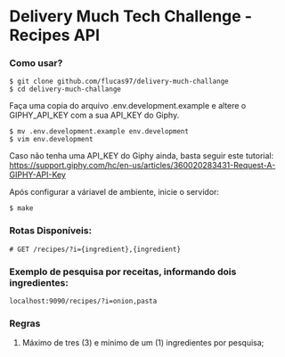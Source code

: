 # Delivery Much Tech Challenge - Recipes API

### Como usar?

```shell
$ git clone github.com/flucas97/delivery-much-challange
$ cd delivery-much-challange
```

Faça uma copia do arquivo .env.development.example e altere o GIPHY_API_KEY com a sua API_KEY do Giphy.
```shell
$ mv .env.development.example env.development
$ vim env.development
```
Caso não tenha uma API_KEY do Giphy ainda, basta seguir este tutorial: https://support.giphy.com/hc/en-us/articles/360020283431-Request-A-GIPHY-API-Key

Após configurar a váriavel de ambiente, inicie o servidor:
```shell
$ make
```

### Rotas Disponíveis:
```
# GET /recipes/?i={ingredient},{ingredient}
```

### Exemplo de pesquisa por receitas, informando dois ingredientes:
```
localhost:9090/recipes/?i=onion,pasta
```

### Regras

1) Máximo de tres (3) e mínimo de um (1) ingredientes por pesquisa;
